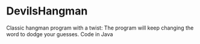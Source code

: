 # DevilsHangman
Classic hangman program with a twist: The program will keep changing the word to dodge your guesses. Code in Java
